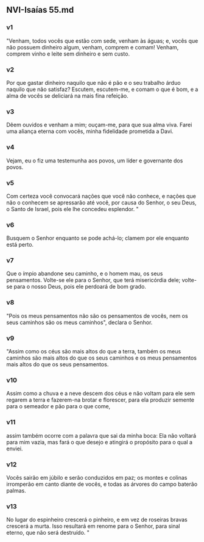 ## NVI-Isaías 55.md
### v1
 "Venham, todos vocês que estão com sede, venham às águas; e, vocês que não possuem dinheiro algum, venham, comprem e comam! Venham, comprem vinho e leite sem dinheiro e sem custo.
### v2
 Por que gastar dinheiro naquilo que não é pão e o seu trabalho árduo naquilo que não satisfaz? Escutem, escutem-me, e comam o que é bom, e a alma de vocês se deliciará na mais fina refeição.
### v3
 Dêem ouvidos e venham a mim; ouçam-me, para que sua alma viva. Farei uma aliança eterna com vocês, minha fidelidade prometida a Davi.
### v4
 Vejam, eu o fiz uma testemunha aos povos, um líder e governante dos povos.
### v5
 Com certeza você convocará nações que você não conhece, e nações que não o conhecem se apressarão até você, por causa do Senhor, o seu Deus, o Santo de Israel, pois ele lhe concedeu esplendor. "
### v6
 Busquem o Senhor enquanto se pode achá-lo; clamem por ele enquanto está perto.
### v7
 Que o ímpio abandone seu caminho, e o homem mau, os seus pensamentos. Volte-se ele para o Senhor, que terá misericórdia dele; volte-se para o nosso Deus, pois ele perdoará de bom grado.
### v8
 "Pois os meus pensamentos não são os pensamentos de vocês, nem os seus caminhos são os meus caminhos", declara o Senhor.
### v9
 "Assim como os céus são mais altos do que a terra, também os meus caminhos são mais altos do que os seus caminhos e os meus pensamentos mais altos do que os seus pensamentos.
### v10
 Assim como a chuva e a neve descem dos céus e não voltam para ele sem regarem a terra e fazerem-na brotar e florescer, para ela produzir semente para o semeador e pão para o que come,
### v11
 assim também ocorre com a palavra que sai da minha boca: Ela não voltará para mim vazia, mas fará o que desejo e atingirá o propósito para o qual a enviei.
### v12
 Vocês sairão em júbilo e serão conduzidos em paz; os montes e colinas irromperão em canto diante de vocês, e todas as árvores do campo baterão palmas.
### v13
 No lugar do espinheiro crescerá o pinheiro, e em vez de roseiras bravas crescerá a murta. Isso resultará em renome para o Senhor, para sinal eterno, que não será destruído. "
